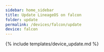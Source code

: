 ```yaml
---
sidebar: home_sidebar
title: Update LineageOS on falcon
folder: update
permalink: /devices/falcon/update
device: falcon
---
```

{% include templates/device_update.md %}
